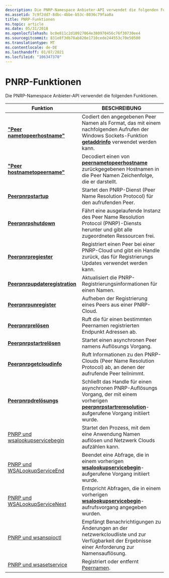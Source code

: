 ```yaml
---
description: Die PNRP-Namespace Anbieter-API verwendet die folgenden Funktionen.
ms.assetid: 7c9f2dd7-8dbc-4bbe-b53c-8036c79faa8a
title: PNRP-Funktionen
ms.topic: article
ms.date: 05/31/2018
ms.openlocfilehash: bc0e811c2d10927064e380970456c76f30730ee4
ms.sourcegitcommit: 831e8f3db78ab820e1710cede244553c70e50500
ms.translationtype: MT
ms.contentlocale: de-DE
ms.lasthandoff: 01/07/2021
ms.locfileid: "106347370"
---
```

# <a name="pnrp-functions"></a>PNRP-Funktionen

Die PNRP-Namespace Anbieter-API verwendet die folgenden Funktionen.



| Funktion                                                             | BESCHREIBUNG                                                                                                                                                  |
|----------------------------------------------------------------------|--------------------------------------------------------------------------------------------------------------------------------------------------------------|
| [**"Peer nametopeerhostname"**](/windows/desktop/api/P2P/nf-p2p-peernametopeerhostname)             | Codiert den angegebenen Peer Namen als Format, das mit einem nachfolgenden Aufrufen der Windows Sockets-Funktion [**getaddrinfo**](/windows/desktop/api/ws2tcpip/nf-ws2tcpip-getaddrinfo) verwendet werden kann. |
| [**"Peer hostnametopeername"**](/windows/desktop/api/P2P/nf-p2p-peerhostnametopeername)             | Decodiert einen von [**peernametopeerhostname**](/windows/desktop/api/P2P/nf-p2p-peernametopeerhostname) zurückgegebenen Hostnamen in die Peer Namen Zeichenfolge, die er darstellt.                            |
| [**Peerpnrpstartup**](/windows/desktop/api/P2P/nf-p2p-peerpnrpstartup)                           | Startet den PNRP-Dienst (Peer Name Resolution Protocol) für den aufrufenden Peer.                                                                                |
| [**Peerpnrpshutdown**](/windows/desktop/api/P2P/nf-p2p-peerpnrpshutdown)                         | Fährt eine ausgelaufende Instanz des Peer Name Resolution Protocol (PNRP)-Diensts herunter und gibt alle zugeordneten Ressourcen frei.                             |
| [**Peerpnrpregiester**](/windows/desktop/api/P2P/nf-p2p-peerpnrpregister)                         | Registriert einen Peer bei einer PNRP-Cloud und gibt ein Handle zurück, das für Registrierungs Updates verwendet werden kann.                                                           |
| [**Peerpnrpupdateregistration**](/windows/desktop/api/P2P/nf-p2p-peerpnrpupdateregistration)     | Aktualisiert die PNRP-Registrierungsinformationen für einen Namen.                                                                                                        |
| [**Peerpnrpunregister**](/windows/desktop/api/P2P/nf-p2p-peerpnrpunregister)                     | Aufheben der Registrierung eines Peers aus einer PNRP-Cloud.                                                                                                                        |
| [**Peerpnrprelösen**](/windows/desktop/api/P2P/nf-p2p-peerpnrpresolve)                           | Ruft die für einen bestimmten Peernamen registrierten Endpunkt Adressen ab.                                                                                        |
| [**Peerpnrpstartrelösen**](/windows/desktop/api/P2P/nf-p2p-peerpnrpstartresolve)                 | Startet einen asynchronen Peer namens Auflösungs Vorgang.                                                                                                       |
| [**Peerpnrpgetcloudinfo**](/windows/desktop/api/P2P/nf-p2p-peerpnrpgetcloudinfo)                 | Ruft Informationen zu den PNRP-Clouds (Peer Name Resolution Protocol) ab, an denen der aufrufende Peer teilnimmt.                                         |
| [**Peerpnrpdrelösungs**](/windows/desktop/api/P2P/nf-p2p-peerpnrpendresolve)                     | Schließt das Handle für einen asynchronen PNRP-Auflösungs Vorgang, der mit einem vorherigen [**peerpnrpstartreresolution**](/windows/desktop/api/P2P/nf-p2p-peerpnrpstartresolve)-aufgerufene Vorgang initiiert wurde.      |
| [PNRP und wsalookupservicebegin](pnrp-and-wsalookupservicebegin.md) | Startet den Prozess, mit dem eine Anwendung Namen auflösen und Netzwerk Clouds aufzählen kann.                                                                 |
| [PNRP und WSALookupServiceEnd](pnrp-and-wsalookupserviceend.md)     | Beendet eine Abfrage, die in einem vorherigen [**wsalookupservicebegin**](winsock-nsp-reference-links.md)-aufgerufene Vorgang initiiert wurde.                                             |
| [PNRP und WSALookupServiceNext](pnrp-and-wsalookupservicenext.md)   | Entspricht Abfragen, die in einem vorherigen [**wsalookupservicebegin**](winsock-nsp-reference-links.md)-aufrufsvorgang angegeben wurden.                                                |
| [PNRP und wsanspioctl](pnrp-and-wsanspioctl.md)                     | Empfängt Benachrichtigungen zu Änderungen an der netzwerkcloudliste und zur Verfügbarkeit der Ergebnisse einer Anforderung zur Namensauflösung.                                     |
| [PNRP und wsasetservice](pnrp-and-wsasetservice.md)                 | Registriert oder entfernt [Peernamen](peer-names.md).                                                                                                           |



 

 

 
